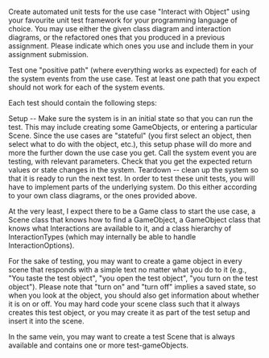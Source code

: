 Create automated unit tests for the use case "Interact with Object" using your favourite unit test framework for your programming language of choice. You may use either the given class diagram and interaction diagrams, or the refactored ones that you produced in a previous assignment. Please indicate which ones you use and include them in your assignment submission.

Test one "positive path" (where everything works as expected) for each of the system events from the use case. Test at least one path that you expect should not work for each of the system events.

Each test should contain the following steps:

Setup -- Make sure the system is in an initial state so that you can run the test. This may include creating some GameObjects, or entering a particular Scene. Since the use cases are "stateful" (you first select an object, then select what to do with the object, etc.), this setup phase will do more and more the further down the use case you get.
Call the system event you are testing, with relevant parameters.
Check that you get the expected return values or state changes in the system.
Teardown -- clean up the system so that it is ready to run the next test.
In order to test these unit tests, you will have to implement parts of the underlying system. Do this either according to your own class diagrams, or the ones provided above.

At the very least, I expect there to be a Game class to start the use case, a Scene class that knows how to find a GameObject, a GameObject class that knows what Interactions are available to it, and a class hierarchy of InteractionTypes (which may internally be able to handle InteractionOptions).

For the sake of testing, you may want to create a game object in every scene that responds with a simple text no matter what you do to it (e.g., "You taste the test object", "you open the test object", "you turn on the test object"). Please note that "turn on" and "turn off" implies a saved state, so when you look at the object, you should also get information about whether it is on or off. You may hard code your scene class such that it always creates this test object, or you may create it as part of the test setup and insert it into the scene.

In the same vein, you may want to create a test Scene that is always available and contains one or more test-gameObjects.